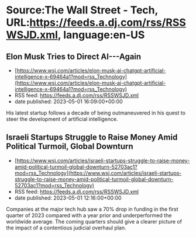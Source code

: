 # Source:The Wall Street - Tech, URL:https://feeds.a.dj.com/rss/RSSWSJD.xml, language:en-US

## Elon Musk Tries to Direct AI---Again
 - [https://www.wsj.com/articles/elon-musk-ai-chatgpt-artificial-intelligence-x-69464a1?mod=rss_Technology](https://www.wsj.com/articles/elon-musk-ai-chatgpt-artificial-intelligence-x-69464a1?mod=rss_Technology)
 - RSS feed: https://feeds.a.dj.com/rss/RSSWSJD.xml
 - date published: 2023-05-01 16:09:00+00:00

His latest startup follows a decade of being outmaneuvered in his quest to steer the development of artificial intelligence.

## Israeli Startups Struggle to Raise Money Amid Political Turmoil, Global Downturn
 - [https://www.wsj.com/articles/israeli-startups-struggle-to-raise-money-amid-political-turmoil-global-downturn-52703ac1?mod=rss_Technology](https://www.wsj.com/articles/israeli-startups-struggle-to-raise-money-amid-political-turmoil-global-downturn-52703ac1?mod=rss_Technology)
 - RSS feed: https://feeds.a.dj.com/rss/RSSWSJD.xml
 - date published: 2023-05-01 12:16:00+00:00

Companies at the major tech hub saw a 70% drop in funding in the first quarter of 2023 compared with a year prior and underperformed the worldwide average. The coming quarters should give a clearer picture of the impact of a contentious judicial overhaul plan.

